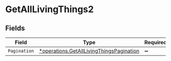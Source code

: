 # GetAllLivingThings2


## Fields

| Field                                                                                               | Type                                                                                                | Required                                                                                            | Description                                                                                         |
| --------------------------------------------------------------------------------------------------- | --------------------------------------------------------------------------------------------------- | --------------------------------------------------------------------------------------------------- | --------------------------------------------------------------------------------------------------- |
| `Pagination`                                                                                        | [*operations.GetAllLivingThingsPagination](../../models/operations/getalllivingthingspagination.md) | :heavy_minus_sign:                                                                                  | N/A                                                                                                 |